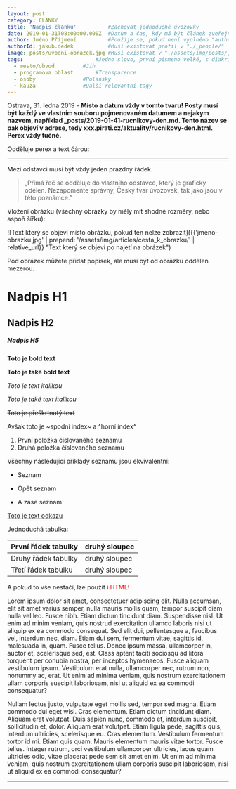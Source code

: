 ```yaml
---
layout: post
category: CLANKY
title: 'Nadpis článku'			#Zachovat jednoduché úvozovky
date: 2019-01-31T08:00:00.000Z	#Datum a čas, kdy má být článek zveřejněn
author: Jméno Příjmení			#Použije se, pokud není vyplněno "authorId"
authorId: jakub.dedek			#Musí existovat profil v "./_people/"
image: posts/uvodni-obrazek.jpg	#Musí existovat v "./assets/img/posts/, rozlišení 1200x628px"
tags:						#Jedno slovo, první písmeno velké, s diakritikou, v případě jmen jen příjmení
  - mesto/obvod			#Jih
  - programova oblast		#Transparence
  - osoby				#Polanský
  - kauza				#Další relevantní tagy
---
```


Ostrava, 31. ledna 2019 - **Místo a datum vždy v tomto tvaru! Posty musí být každý ve vlastním souboru pojmenovaném datumem a nejakym nazvem, například _posts/2019-01-41-rucnikovy-den.md. Tento název se pak objeví v adrese, tedy xxx.pirati.cz/aktuality/rucnikovy-den.html. Perex vždy tučně.**

Odděluje perex a text čárou:
<hr>

Mezi odstavci musí být vždy jeden prázdný řádek.

>„Přímá řeč se odděluje do vlastního odstavce, který je graficky odělen. Nezapomeňte správný, Český tvar úvozovek, tak jako jsou v této poznámce.”

Vložení obrázku (všechny obrázky by měly mít shodné rozměry, nebo aspoň šířku):

![Text který se objeví místo obrázku, pokud ten nelze zobrazit]({{'jmeno-obrazku.jpg' | prepend: '/assets/img/articles/cesta_k_obrazku/' | relative_url}} "Text který se objeví po najetí na obrázek")

Pod obrázek můžete přidat popisek, ale musí být od obrázku oddělen mezerou.

# Nadpis H1

## Nadpis H2

##### Nadpis H5

**Toto je bold text**

__Toto je také bold text__

*Toto je text italikou*

_Toto je také text italikou_

~~Toto je přeškrtnutý text~~

Avšak toto je ~spodní index~  a ^horní index^

1. První položka číslovaného seznamu
2. Druhá položka číslovaného seznamu

Všechny následující příklady seznamu jsou ekvivalentní:

* Seznam

- Opět seznam

+ A zase seznam

[Toto je text odkazu](https://www.pirati.cz "Alternativní text")

Jednoduchá tabulka:

| **První řádek tabulky** | **druhý sloupec** |
|---|---|
| Druhý řádek tabulky | druhý sloupec |
| Třetí řádek tabulku | druhý sloupec |

A pokud to vše nestačí, lze použít i  <font color="red">HTML!</font>

Lorem ipsum dolor sit amet, consectetuer adipiscing elit. Nulla accumsan, elit
sit amet varius semper, nulla mauris mollis quam, tempor suscipit diam nulla vel
leo. Fusce nibh. Etiam dictum tincidunt diam. Suspendisse nisl. Ut enim ad minim
veniam, quis nostrud exercitation ullamco laboris nisi ut aliquip ex ea commodo
consequat. Sed elit dui, pellentesque a, faucibus vel, interdum nec, diam. Etiam
dui sem, fermentum vitae, sagittis id, malesuada in, quam. Fusce tellus. Donec
ipsum massa, ullamcorper in, auctor et, scelerisque sed, est. Class aptent
taciti sociosqu ad litora torquent per conubia nostra, per inceptos hymenaeos.
Fusce aliquam vestibulum ipsum. Vestibulum erat nulla, ullamcorper nec, rutrum
non, nonummy ac, erat. Ut enim ad minima veniam, quis nostrum exercitationem
ullam corporis suscipit laboriosam, nisi ut aliquid ex ea commodi consequatur?

Nullam lectus justo, vulputate eget mollis sed, tempor sed magna. Etiam commodo
dui eget wisi. Cras elementum. Etiam dictum tincidunt diam. Aliquam erat
volutpat. Duis sapien nunc, commodo et, interdum suscipit, sollicitudin et,
dolor. Aliquam erat volutpat. Etiam ligula pede, sagittis quis, interdum
ultricies, scelerisque eu. Cras elementum. Vestibulum fermentum tortor id mi.
Etiam quis quam. Mauris elementum mauris vitae tortor. Fusce tellus. Integer
rutrum, orci vestibulum ullamcorper ultricies, lacus quam ultricies odio, vitae
placerat pede sem sit amet enim. Ut enim ad minima veniam, quis nostrum
exercitationem ullam corporis suscipit laboriosam, nisi ut aliquid ex ea commodi
consequatur?

- - -
